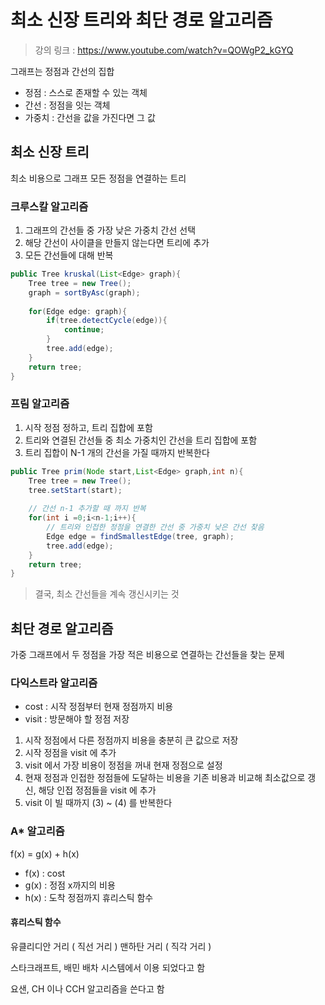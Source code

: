 # 최소 신장 트리와 최단 경로 알고리즘

> 강의 링크 : https://www.youtube.com/watch?v=QOWgP2_kGYQ

그래프는 정점과 간선의 집합

- 정점 : 스스로 존재할 수 있는 객체
- 간선 : 정점을 잇는 객체
- 가중치 : 간선을 값을 가진다면 그 값

## 최소 신장 트리

최소 비용으로 그래프 모든 정점을 연결하는 트리

### 크루스칼 알고리즘

1. 그래프의 간선들 중 가장 낮은 가중치 간선 선택
2. 해당 간선이 사이클을 만들지 않는다면 트리에 추가
3. 모든 간선들에 대해 반복

```java
public Tree kruskal(List<Edge> graph){
    Tree tree = new Tree();
    graph = sortByAsc(graph);
    
    for(Edge edge: graph){
        if(tree.detectCycle(edge)){
            continue;
        }
        tree.add(edge);
    }
    return tree;
} 
```
### 프림 알고리즘

1. 시작 정점 정하고, 트리 집합에 포함
2. 트리와 연결된 간선들 중 최소 가중치인 간선을 트리 집합에 포함
3. 트리 집합이 N-1 개의 간선을 가질 때까지 반복한다

```java
public Tree prim(Node start,List<Edge> graph,int n){
    Tree tree = new Tree();
    tree.setStart(start);
    
    // 간선 n-1 추가할 때 까지 반복
    for(int i =0;i<n-1;i++){
        // 트리와 인접한 정점을 연결한 간선 중 가중치 낮은 간선 찾음
        Edge edge = findSmallestEdge(tree, graph);
        tree.add(edge);
    }
    return tree;
}
```

> 결국, 최소 간선들을 계속 갱신시키는 것

## 최단 경로 알고리즘

가중 그래프에서 두 정점을 가장 적은 비용으로 연결하는 간선들을 찾는 문제

### 다익스트라 알고리즘

- cost : 시작 정점부터 현재 정점까지 비용
- visit : 방문해야 할 정점 저장

1. 시작 정점에서 다른 정점까지 비용을 충분히 큰 값으로 저장 
2. 시작 정점을 visit 에 추가
3. visit 에서 가장 비용이 정점을 꺼내 현재 정점으로 설정
4. 현재 정점과 인접한 정점들에 도달하는 비용을 기존 비용과 비교해 최소값으로 갱신, 해당 인접 정점들을 visit 에 추가
5. visit 이 빌 때까지 (3) ~ (4) 를 반복한다

### A* 알고리즘

f(x) = g(x) + h(x)

- f(x) : cost
- g(x) : 정점 x까지의 비용
- h(x) : 도착 정점까지 휴리스틱 함수

#### 휴리스틱 함수

유클리디안 거리 ( 직선 거리 )
맨하탄 거리 ( 직각 거리 )

스타크래프트, 배민 배차 시스템에서 이용 되었다고 함

요샌, CH 이나 CCH 알고리즘을 쓴다고 함

